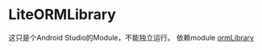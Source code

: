 # LiteORMLibrary
这只是个Android Studio的Module，不能独立运行。
依赖module [ormLibrary](https://github.com/niyueming/ormLibrary)